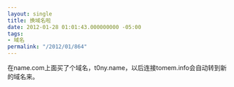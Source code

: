 ```yaml
---
layout: single
title: 换域名啦
date: 2012-01-28 01:01:43.000000000 -05:00
tags:
- 域名
permalink: "/2012/01/864"
---
```

在name.com上面买了个域名，t0ny.name，以后连接tomem.info会自动转到新的域名来。

